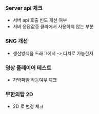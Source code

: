 


### Server api  체크
 - 서버 api 호출 빈도 개선 여부
 - 서버 응답값중 클라에서 사용하지 않는 부분





### SNG 개선
- 생산방식을 드래그에서 -> 터치로 가능한지





### 영상 플레이어 테스트
- 자막파일 작동여부 체크



### 무한의탑 2D 
- 2D 로 변경 체크